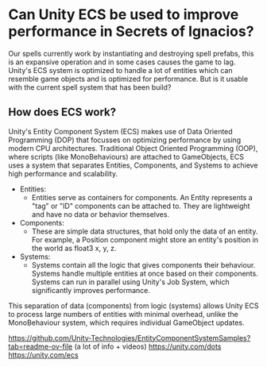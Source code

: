 # Can Unity ECS be used to improve performance in Secrets of Ignacios?
Our spells currently work by instantiating and destroying spell prefabs, this is an expansive operation and in some cases causes the game to lag. Unity's ECS system is optimized to handle a lot of entities 
which can resemble game objects and is optimized for performance. But is it usable with the current spell system that has been build?

## How does ECS work?
Unity's Entity Component System (ECS) makes use of Data Oriented Programming (DOP) that focusses on optimizing performance by using modern CPU architectures. Traditional Object Oriented Programming (OOP), where scripts (like MonoBehaviours) are attached to GameObjects, ECS uses a system that separates Entities, Components, and Systems to achieve high performance and scalability.
- Entities:
  - Entities serve as containers for components. An Entity represents a "tag" or "ID" components can be attached to. They are lightweight and have no data or behavior themselves. 
- Components:
  - These are simple data structures, that hold only the data of an entity. For example, a Position component might store an entity's position in the world as float3 x, y, z.
- Systems:
  - Systems contain all the logic that gives components their behaviour. Systems handle multiple entities at once based on their components. Systems can run in parallel using Unity's Job System, which significantly improves performance.

This separation of data (components) from logic (systems) allows Unity ECS to process large numbers of entities with minimal overhead, unlike the MonoBehaviour system, which requires individual GameObject updates.






https://github.com/Unity-Technologies/EntityComponentSystemSamples?tab=readme-ov-file (a lot of info + videos)
https://unity.com/dots
https://unity.com/ecs
